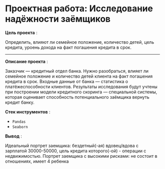 # Проектная работа: Исследование надёжности заёмщиков

**Цель проекта** : 

Определить, влияют ли семейное положение, количество детей, цель кредита, уроень дохода на факт погашения кредита в срок.
___
**Описание проекта** : 

Заказчик — кредитный отдел банка. Нужно разобраться, влияет ли семейное положение и количество детей клиента на факт погашения кредита в срок. Входные данные от банка — статистика о платёжеспособности клиентов.
Результаты исследования будут учтены при построении модели кредитного скоринга — специальной системы, которая оценивает способность потенциального заёмщика вернуть кредит банку.

**Стек инструментов** :

- `Pandas`
- `Seaborn`

**Вывод** :

Идеальный портрет заемщика: бездетный(-ая) вдовец/вдова с зарплатой 30000-50000, цель кредита которого(-ой) - операции с недвижимостью. Портрет заемщика с высокими рисками: не состоит в отношениях, имеет 4 ребенка
